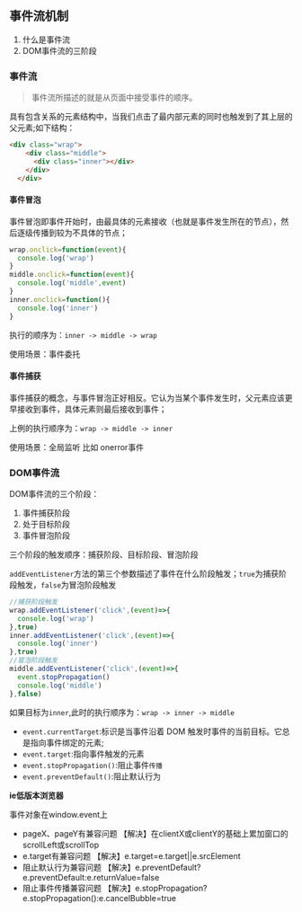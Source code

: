 ## 事件流机制

1. 什么是事件流
2. DOM事件流的三阶段

### 事件流
> 事件流所描述的就是从页面中接受事件的顺序。


具有包含关系的元素结构中，当我们点击了最内部元素的同时也触发到了其上层的父元素;如下结构：
```html
<div class="wrap">
    <div class="middle">
      <div class="inner"></div>
    </div>
  </div>
```
#### 事件冒泡

事件冒泡即事件开始时，由最具体的元素接收（也就是事件发生所在的节点），然后逐级传播到较为不具体的节点；

```js
wrap.onclick=function(event){
  console.log('wrap')
}
middle.onclick=function(event){
  console.log('middle',event)
}
inner.onclick=function(){
  console.log('inner')
}
```

执行的顺序为：`inner -> middle -> wrap`

使用场景：事件委托

#### 事件捕获

事件捕获的概念，与事件冒泡正好相反。它认为当某个事件发生时，父元素应该更早接收到事件，具体元素则最后接收到事件；

上例的执行顺序为：`wrap -> middle -> inner`

使用场景：全局监听 比如 onerror事件

### DOM事件流

 DOM事件流的三个阶段：

1. 事件捕获阶段
2. 处于目标阶段
3. 事件冒泡阶段

三个阶段的触发顺序：捕获阶段、目标阶段、冒泡阶段

`addEventListener`方法的第三个参数描述了事件在什么阶段触发；`true`为捕获阶段触发，`false`为冒泡阶段触发

```js
//捕获阶段触发
wrap.addEventListener('click',(event)=>{
  console.log('wrap')
},true)
inner.addEventListener('click',(event)=>{
  console.log('inner')
},true)
//冒泡阶段触发
middle.addEventListener('click',(event)=>{
  event.stopPropagation()
  console.log('middle')
},false)
```
如果目标为`inner`,此时的执行顺序为：`wrap -> inner -> middle`

+ `event.currentTarget`:标识是当事件沿着 DOM 触发时事件的当前目标。它总是指向事件绑定的元素;
+ `event.target`:指向事件触发的元素
+ `event.stopPropagation()`:阻止事件`传播` 
+ `event.preventDefault()`:阻止默认行为

**ie低版本浏览器**

事件对象在window.event上

+ pageX、pageY有兼容问题 
    【解决】在clientX或clientY的基础上累加窗口的scrollLeft或scrollTop
+ e.target有兼容问题 
    【解决】e.target=e.target||e.srcElement
+ 阻止默认行为兼容问题 
    【解决】e.preventDefault?e.preventDefault:e.returnValue=false
+ 阻止事件传播兼容问题 
    【解决】e.stopPropagation?e.stopPropagation():e.cancelBubble=true



